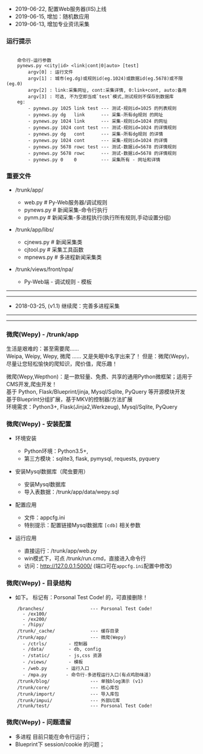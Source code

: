 

* 2019-06-22, 配置Web服务器(IIS)上线 
* 2019-06-15, 增加：随机数应用
* 2019-06-13, 增加专业资讯采集


### 运行提示

```

    命令行-运行参数
    pynews.py <city|id> <link|cont|0|auto> [test]
        argv[0] : 运行文件
        argv[1] : 城市(eg.dg)或规则id(eg.1024)或数据id(eg.5678)或不限(eg.0)
        argv[2] : link:采集网址, cont:采集详情, 0:link+cont, auto:备用
        argv[3] : 可选, 不为空即当成`test`模式,测试规则不保存到数据库
    eg: 
        - pynews.py 1025 link test --- 测试-规则id=1025 的列表规则
        - pynews.py dg   link      --- 采集-所有dg规则 的网址
        - pynews.py 1024 link      --- 采集-规则id=1024 的网址
        - pynews.py 1024 cont test --- 测试-规则id=1024 的详情规则
        - pynews.py dg   cont      --- 采集-所有dg规则 的详情
        - pynews.py 1024 cont      --- 采集-规则id=1024 的详情
        - pynews.py 5678 rowc test --- 测试-数据id=5678 的详情规则
        - pynews.py 5678 rowc      --- 测试-数据id=5678 的详情规则
        - pynews.py 0    0         --- 采集所有 - 网址和详情      
```

### 重要文件

* /trunk/app/
  - web.py    # Py-Web服务器/调试规则
  - pynews.py # 新闻采集-命令行执行
  - pynm.py   # 新闻采集-多进程执行(执行所有规则,手动设置分组)

* /trunk/app/libs/
  - cjnews.py # 新闻采集类
  - cjtool.py # 采集工具函数
  - mpnews.py # 多进程新闻采集类

* /trunk/views/front/npa/
  - Py-Web端 - 调试规则 - 模板

--- --- --- --- --- --- --- --- --- --- --- 
--- --- --- --- --- --- --- --- --- --- --- 

* 2018-03-25, (v1.1) 继续爬：完善多进程采集

--- --- --- --- --- --- --- --- --- --- --- 
--- --- --- --- --- --- --- --- --- --- --- 

### 微爬(Wepy) - /trunk/app

生活是艰难的：甚至需要爬……  
Weipa, Weipy, Wepy, 微爬 …… 又是失眠中名字出来了！ 但是：微爬(Wepy)，尽量让您轻松愉快的爬知识，爬价值，爬乐趣！

微爬(Wepy,Wepthon)：是一款轻量、免费、共享的通用Python微框架；适用于CMS开发,爬虫开发！  
基于 Python, Flask/Blueprint/jinja, Mysql/Sqlite, PyQuery 等开源模块开发  
基于Blueprint分组扩展，基于MKV的控制器/方法扩展  
环境需求：Python3+, Flask(Jinja2,Werkzeug), Mysql/Sqlite, PyQuery  


### 微爬(Wepy) - 安装配置

* 环境安装
  - Python环境：Python3.5+, 
  - 第三方模块：sqlite3, flask, pymysql, requests, pyquery

* 安装Mysql数据库（爬虫要用）
  - 安装Mysql数据库
  - 导入表数据：/trunk/app/data/wepy.sql

* 配置应用
  - 文件：appcfg.ini
  - 特别提示：配置链接Mysql数据库 `[cdb]` 相关参数

* 运行应用
  - 直接运行：/trunk/app/web.py
  - win模式下，可点 /trunk/run.cmd，直接进入命令行
  - 访问：http://127.0.0.1:5000/ (端口可在`appcfg.ini`配置中修改)


### 微爬(Wepy) - 目录结构

* 如下。
  标记有：Porsonal Test Code! 的，可直接删除！

```
    /branches/                 --- Porsonal Test Code!
      - /ex100/          
      - /ex200/          
      - /hipy/      
    /trunk/_cache/             --- 缓存目录           
    /trunk/app/                --- 微爬(Wepy)
      - /ctrls/        - 控制器
      - /data/         - db, config
      - /static/       - js,css 资源
      - /views/        - 模板
      - /web.py       - 运行入口
      - /mpa.py       - 命令行-多进程运行入口(有点鸡肋味道)
    /trunk/blog/               --- 单独blog演示 (v1)
    /trunk/core/               --- 核心库包
    /trunk/import/             --- 导入库包
    /trunk/impui/              --- 外部UI库
    /trunk/test/               --- Porsonal Test Code!
```


### 微爬(Wepy) - 问题遗留

* 多进程 目前只能在命令行运行；
* Blueprint下 session/cookie 的问题；


